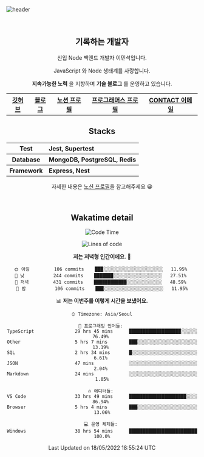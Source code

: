 ![header](https://capsule-render.vercel.app/api?type=rect&fontColor=f5f6fa&color=192a56&height=220&section=header&text=MinSeok%20Lee&fontSize=40)

&nbsp;

<h2 font-size="20px" align="center"> 기록하는 개발자 </h2>

<div align="center">
  
  <p>신입 Node 백앤드 개발자 이민석입니다.</p>
  <p>JavaScript 와 Node 생태계를 사랑합니다.</p>
  <p><strong>지속가능한 노력</strong> 을 지향하며 <strong>기술 블로그</strong> 를 운영하고 있습니다.</p>
  
  <p></p>
  <table>
    <tr>
      <th>
          <a href="https://github.com/unchaptered"> 깃허브 </a>
      </th>
      <th>
          <a href="https://velog.io/@unchapterd"> 블로그 </a>
      </th>
      <th>
          <a href="https://www.notion.so/9cf275a5af0441529ba7ba43f0d51f40"> 노션 프로필 </a>
      </th>
      <th>
          <a href="https://programmers.co.kr/pr/workstation19961002_3722"> 프로그래머스 프로필 </a>
      </th>
      <th>
          <a href="workstation19961002@gamil.com"> CONTACT 이메일 </a>
      </th>
    </tr>
  </table>
 

<h2 font-size="20px" align="center"> Stacks </h2>

<div align="center">
  <table font-weight="100">
    <tr>
      <th>Test</th>
      <th align="left">Jest, Supertest</th>
    </tr>
    <tr>
      <th>Database</th>
      <th align="left">MongoDB, PostgreSQL, Redis</th>
    </tr>
    <tr>
      <th>Framework</th>
      <th align="left">Express, Nest</th>
    </tr>
  </table>
  
  <footer> 자세한 내용은 <a href="https://band-queen-769.notion.site/9cf275a5af0441529ba7ba43f0d51f40">노션 프로필</a>을 참고해주세요 😀 </footer>
  
</div>
  
&nbsp;

<h2 font-size="20px" align="center"> Wakatime detail </h2>

<div align="center">

<!--START_SECTION:waka-->
![Code Time](http://img.shields.io/badge/Code%20Time-0%20secs-blue)

![Lines of code](https://img.shields.io/badge/%EC%A0%80%EB%8A%94%20%EC%97%AC%ED%83%9C%EA%B9%8C%EC%A7%80%20-843%20Thousand%20%EC%A4%84%EC%9D%98%20%EC%BD%94%EB%93%9C%EB%A5%BC%20%EC%9E%91%EC%84%B1%ED%96%88%EC%96%B4%EC%9A%94.-blue)

**저는 저녁형 인간이에요. 🦉** 

```text
🌞 아침         106 commits    ███░░░░░░░░░░░░░░░░░░░░░░   11.95% 
🌆 낮　         244 commits    ███████░░░░░░░░░░░░░░░░░░   27.51% 
🌃 저녁         431 commits    ████████████░░░░░░░░░░░░░   48.59% 
🌙 밤　         106 commits    ███░░░░░░░░░░░░░░░░░░░░░░   11.95%

```


📊 **저는 이번주를 이렇게 시간을 보냈어요.** 

```text
⌚︎ Timezone: Asia/Seoul

💬 프로그래밍 언어들: 
TypeScript               29 hrs 45 mins      ███████████████████░░░░░░   76.49% 
Other                    5 hrs 7 mins        ███░░░░░░░░░░░░░░░░░░░░░░   13.19% 
SQL                      2 hrs 34 mins       █░░░░░░░░░░░░░░░░░░░░░░░░   6.61% 
JSON                     47 mins             ░░░░░░░░░░░░░░░░░░░░░░░░░   2.04% 
Markdown                 24 mins             ░░░░░░░░░░░░░░░░░░░░░░░░░   1.05%

🔥 에디터들: 
VS Code                  33 hrs 49 mins      █████████████████████░░░░   86.94% 
Browser                  5 hrs 4 mins        ███░░░░░░░░░░░░░░░░░░░░░░   13.06%

💻 운영 체제들: 
Windows                  38 hrs 54 mins      █████████████████████████   100.0%

```


 Last Updated on 18/05/2022 18:55:24 UTC
<!--END_SECTION:waka-->
  
</div>

